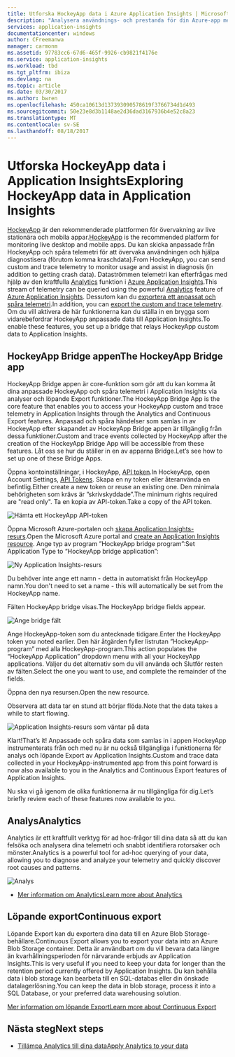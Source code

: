 ```yaml
---
title: Utforska HockeyApp data i Azure Application Insights | Microsoft Docs
description: "Analysera användnings- och prestanda för din Azure-app med Application Insights."
services: application-insights
documentationcenter: windows
author: CFreemanwa
manager: carmonm
ms.assetid: 97783cc6-67d6-465f-9926-cb9821f4176e
ms.service: application-insights
ms.workload: tbd
ms.tgt_pltfrm: ibiza
ms.devlang: na
ms.topic: article
ms.date: 03/30/2017
ms.author: bwren
ms.openlocfilehash: 450ca10613d137393090578619f3766734d1d493
ms.sourcegitcommit: 50e23e8d3b1148ae2d36dad3167936b4e52c8a23
ms.translationtype: MT
ms.contentlocale: sv-SE
ms.lasthandoff: 08/18/2017
---
```

# <a name="exploring-hockeyapp-data-in-application-insights"></a><span data-ttu-id="13d99-103">Utforska HockeyApp data i Application Insights</span><span class="sxs-lookup"><span data-stu-id="13d99-103">Exploring HockeyApp data in Application Insights</span></span>
<span data-ttu-id="13d99-104">[HockeyApp](https://azure.microsoft.com/services/hockeyapp/) är den rekommenderade plattformen för övervakning av live stationära och mobila appar.</span><span class="sxs-lookup"><span data-stu-id="13d99-104">[HockeyApp](https://azure.microsoft.com/services/hockeyapp/) is the recommended platform for monitoring live desktop and mobile apps.</span></span> <span data-ttu-id="13d99-105">Du kan skicka anpassade från HockeyApp och spåra telemetri för att övervaka användningen och hjälpa diagnostisera (förutom komma kraschdata).</span><span class="sxs-lookup"><span data-stu-id="13d99-105">From HockeyApp, you can send custom and trace telemetry to monitor usage and assist in diagnosis (in addition to getting crash data).</span></span> <span data-ttu-id="13d99-106">Dataströmmen telemetri kan efterfrågas med hjälp av den kraftfulla [Analytics](app-insights-analytics.md) funktion i [Azure Application Insights](app-insights-overview.md).</span><span class="sxs-lookup"><span data-stu-id="13d99-106">This stream of telemetry can be queried using the powerful [Analytics](app-insights-analytics.md) feature of [Azure Application Insights](app-insights-overview.md).</span></span> <span data-ttu-id="13d99-107">Dessutom kan du [exportera ett anpassat och spåra telemetri](app-insights-export-telemetry.md).</span><span class="sxs-lookup"><span data-stu-id="13d99-107">In addition, you can [export the custom and trace telemetry](app-insights-export-telemetry.md).</span></span> <span data-ttu-id="13d99-108">Om du vill aktivera de här funktionerna kan du ställa in en brygga som vidarebefordrar HockeyApp anpassade data till Application Insights.</span><span class="sxs-lookup"><span data-stu-id="13d99-108">To enable these features, you set up a bridge that relays HockeyApp custom data to Application Insights.</span></span>

## <a name="the-hockeyapp-bridge-app"></a><span data-ttu-id="13d99-109">HockeyApp Bridge appen</span><span class="sxs-lookup"><span data-stu-id="13d99-109">The HockeyApp Bridge app</span></span>
<span data-ttu-id="13d99-110">HockeyApp Bridge appen är core-funktion som gör att du kan komma åt dina anpassade HockeyApp och spåra telemetri i Application Insights via analyser och löpande Export funktioner.</span><span class="sxs-lookup"><span data-stu-id="13d99-110">The HockeyApp Bridge App is the core feature that enables you to access your HockeyApp custom and trace telemetry in Application Insights through the Analytics and Continuous Export features.</span></span> <span data-ttu-id="13d99-111">Anpassad och spåra händelser som samlas in av HockeyApp efter skapandet av HockeyApp Bridge appen är tillgänglig från dessa funktioner.</span><span class="sxs-lookup"><span data-stu-id="13d99-111">Custom and trace events collected by HockeyApp after the creation of the HockeyApp Bridge App will be accessible from these features.</span></span> <span data-ttu-id="13d99-112">Låt oss se hur du ställer in en av apparna Bridge.</span><span class="sxs-lookup"><span data-stu-id="13d99-112">Let’s see how to set up one of these Bridge Apps.</span></span>

<span data-ttu-id="13d99-113">Öppna kontoinställningar, i HockeyApp, [API token](https://rink.hockeyapp.net/manage/auth_tokens).</span><span class="sxs-lookup"><span data-stu-id="13d99-113">In HockeyApp, open Account Settings, [API Tokens](https://rink.hockeyapp.net/manage/auth_tokens).</span></span> <span data-ttu-id="13d99-114">Skapa en ny token eller återanvända en befintlig.</span><span class="sxs-lookup"><span data-stu-id="13d99-114">Either create a new token or reuse an existing one.</span></span> <span data-ttu-id="13d99-115">Den minimala behörigheten som krävs är ”skrivskyddade”.</span><span class="sxs-lookup"><span data-stu-id="13d99-115">The minimum rights required are "read only".</span></span> <span data-ttu-id="13d99-116">Ta en kopia av API-token.</span><span class="sxs-lookup"><span data-stu-id="13d99-116">Take a copy of the API token.</span></span>

![Hämta ett HockeyApp API-token](./media/app-insights-hockeyapp-bridge-app/01.png)

<span data-ttu-id="13d99-118">Öppna Microsoft Azure-portalen och [skapa Application Insights-resurs](app-insights-create-new-resource.md).</span><span class="sxs-lookup"><span data-stu-id="13d99-118">Open the Microsoft Azure portal and [create an Application Insights resource](app-insights-create-new-resource.md).</span></span> <span data-ttu-id="13d99-119">Ange typ av program ”HockeyApp bridge program”:</span><span class="sxs-lookup"><span data-stu-id="13d99-119">Set Application Type to “HockeyApp bridge application”:</span></span>

![Ny Application Insights-resurs](./media/app-insights-hockeyapp-bridge-app/02.png)

<span data-ttu-id="13d99-121">Du behöver inte ange ett namn - detta in automatiskt från HockeyApp namn.</span><span class="sxs-lookup"><span data-stu-id="13d99-121">You don't need to set a name - this will automatically be set from the HockeyApp name.</span></span>

<span data-ttu-id="13d99-122">Fälten HockeyApp bridge visas.</span><span class="sxs-lookup"><span data-stu-id="13d99-122">The HockeyApp bridge fields appear.</span></span> 

![Ange bridge fält](./media/app-insights-hockeyapp-bridge-app/03.png)

<span data-ttu-id="13d99-124">Ange HockeyApp-token som du antecknade tidigare.</span><span class="sxs-lookup"><span data-stu-id="13d99-124">Enter the HockeyApp token you noted earlier.</span></span> <span data-ttu-id="13d99-125">Den här åtgärden fyller listrutan ”HockeyApp-program” med alla HockeyApp-program.</span><span class="sxs-lookup"><span data-stu-id="13d99-125">This action populates the “HockeyApp Application” dropdown menu with all your HockeyApp applications.</span></span> <span data-ttu-id="13d99-126">Väljer du det alternativ som du vill använda och Slutför resten av fälten.</span><span class="sxs-lookup"><span data-stu-id="13d99-126">Select the one you want to use, and complete the remainder of the fields.</span></span> 

<span data-ttu-id="13d99-127">Öppna den nya resursen.</span><span class="sxs-lookup"><span data-stu-id="13d99-127">Open the new resource.</span></span> 

<span data-ttu-id="13d99-128">Observera att data tar en stund att börjar flöda.</span><span class="sxs-lookup"><span data-stu-id="13d99-128">Note that the data takes a while to start flowing.</span></span>

![Application Insights-resurs som väntar på data](./media/app-insights-hockeyapp-bridge-app/04.png)

<span data-ttu-id="13d99-130">Klart!</span><span class="sxs-lookup"><span data-stu-id="13d99-130">That’s it!</span></span> <span data-ttu-id="13d99-131">Anpassade och spåra data som samlas in i appen HockeyApp instrumenterats från och med nu är nu också tillgängliga i funktionerna för analys och löpande Export av Application Insights.</span><span class="sxs-lookup"><span data-stu-id="13d99-131">Custom and trace data collected in your HockeyApp-instrumented app from this point forward is now also available to you in the Analytics and Continuous Export features of Application Insights.</span></span>

<span data-ttu-id="13d99-132">Nu ska vi gå igenom de olika funktionerna är nu tillgängliga för dig.</span><span class="sxs-lookup"><span data-stu-id="13d99-132">Let’s briefly review each of these features now available to you.</span></span>

## <a name="analytics"></a><span data-ttu-id="13d99-133">Analys</span><span class="sxs-lookup"><span data-stu-id="13d99-133">Analytics</span></span>
<span data-ttu-id="13d99-134">Analytics är ett kraftfullt verktyg för ad hoc-frågor till dina data så att du kan felsöka och analysera dina telemetri och snabbt identifiera rotorsaker och mönster.</span><span class="sxs-lookup"><span data-stu-id="13d99-134">Analytics is a powerful tool for ad-hoc querying of your data, allowing you to diagnose and analyze your telemetry and quickly discover root causes and patterns.</span></span>

![Analys](./media/app-insights-hockeyapp-bridge-app/05.png)

* [<span data-ttu-id="13d99-136">Mer information om Analytics</span><span class="sxs-lookup"><span data-stu-id="13d99-136">Learn more about Analytics</span></span>](app-insights-analytics-tour.md)

## <a name="continuous-export"></a><span data-ttu-id="13d99-137">Löpande export</span><span class="sxs-lookup"><span data-stu-id="13d99-137">Continuous export</span></span>
<span data-ttu-id="13d99-138">Löpande Export kan du exportera dina data till en Azure Blob Storage-behållare.</span><span class="sxs-lookup"><span data-stu-id="13d99-138">Continuous Export allows you to export your data into an Azure Blob Storage container.</span></span> <span data-ttu-id="13d99-139">Detta är användbart om du vill bevara data längre än kvarhållningsperioden för närvarande erbjuds av Application Insights.</span><span class="sxs-lookup"><span data-stu-id="13d99-139">This is very useful if you need to keep your data for longer than the retention period currently offered by Application Insights.</span></span> <span data-ttu-id="13d99-140">Du kan behålla data i blob storage kan bearbeta till en SQL-databas eller din önskade datalagerlösning.</span><span class="sxs-lookup"><span data-stu-id="13d99-140">You can keep the data in blob storage, process it into a SQL Database, or your preferred data warehousing solution.</span></span>

[<span data-ttu-id="13d99-141">Mer information om löpande Export</span><span class="sxs-lookup"><span data-stu-id="13d99-141">Learn more about Continuous Export</span></span>](app-insights-export-telemetry.md)

## <a name="next-steps"></a><span data-ttu-id="13d99-142">Nästa steg</span><span class="sxs-lookup"><span data-stu-id="13d99-142">Next steps</span></span>
* [<span data-ttu-id="13d99-143">Tillämpa Analytics till dina data</span><span class="sxs-lookup"><span data-stu-id="13d99-143">Apply Analytics to your data</span></span>](app-insights-analytics-tour.md)

